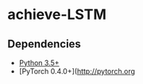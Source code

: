 # achieve-LSTM

## Dependencies
* [Python 3.5+](https://www.continuum.io/downloads)
* [PyTorch 0.4.0+](http://pytorch.org
